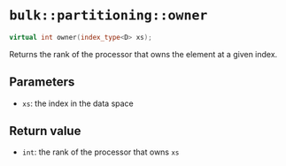 # `bulk::partitioning::owner`

```cpp
virtual int owner(index_type<D> xs);
```

Returns the rank of the processor that owns the element at a given index.

## Parameters

- `xs`: the index in the data space

## Return value

- `int`: the rank of the processor that owns `xs`
